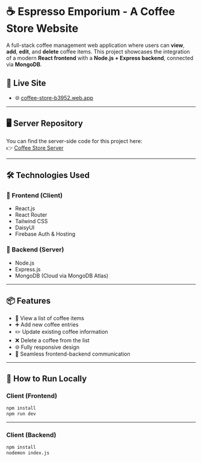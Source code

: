 # ☕ Espresso Emporium - A Coffee Store Website

A full-stack coffee management web application where users can **view**, **add**, **edit**, and **delete** coffee items. This project showcases the integration of a modern **React frontend** with a **Node.js + Express backend**, connected via **MongoDB**.


## 🔗 Live Site

- 🌐 [coffee-store-b3952.web.app](https://coffee-store-b3952.web.app/)

---

## 🖥️ Server Repository

You can find the server-side code for this project here:  
👉 [Coffee Store Server](https://github.com/AlIfran64/Coffee-Store-Server)

---

## 🛠️ Technologies Used

### 🔹 Frontend (Client)
- React.js
- React Router
- Tailwind CSS
- DaisyUI
- Firebase Auth & Hosting

### 🔹 Backend (Server)
- Node.js
- Express.js
- MongoDB (Cloud via MongoDB Atlas)

---

## 📦 Features

- 🧾 View a list of coffee items
- ➕ Add new coffee entries
- ✏️ Update existing coffee information
- ❌ Delete a coffee from the list
- 🌐 Fully responsive design
- 🔗 Seamless frontend-backend communication

---

## 🧪 How to Run Locally

### Client (Frontend)
```bash
npm install
npm run dev
```
---

### Client (Backend)
```bash
npm install
nodemon index.js
```

